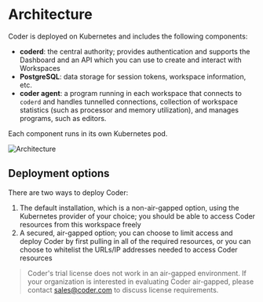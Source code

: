 # Architecture

Coder is deployed on Kubernetes and includes the following components:

- **coderd**: the central authority; provides authentication and supports the
  Dashboard and an API which you can use to create and interact with Workspaces
- **PostgreSQL**: data storage for session tokens, workspace information, etc.
- **coder agent**: a program running in each workspace that connects to `coderd`
  and handles tunnelled connections, collection of workspace statistics (such as
  processor and memory utilization), and manages programs, such as editors.

Each component runs in its own Kubernetes pod.

![Architecture](../assets/setup/coderd-arch-basic.png)

## Deployment options

There are two ways to deploy Coder:

1. The default installation, which is a non-air-gapped option, using the
   Kubernetes provider of your choice; you should be able to access Coder
   resources from this workspace freely
1. A secured, air-gapped option; you can choose to limit access and deploy Coder
   by first pulling in all of the required resources, or you can choose to
   whitelist the URLs/IP addresses needed to access Coder resources

> Coder's trial license does not work in an air-gapped environment. If your
> organization is interested in evaluating Coder air-gapped, please contact
> [sales@coder.com](mailto:sales@coder.com) to discuss license requirements.
